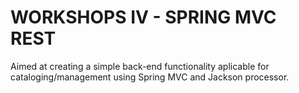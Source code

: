 # WORKSHOPS IV - SPRING MVC REST

Aimed at creating a simple back-end functionality aplicable for cataloging/management using Spring MVC and Jackson processor.